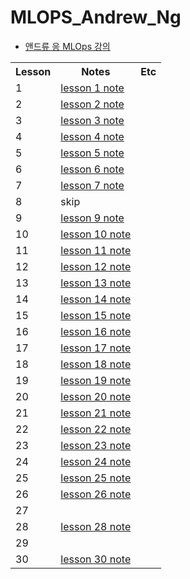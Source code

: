 # MLOPS_Andrew_Ng

* [앤드류 응 MLOps 강의](https://youtube.com/playlist?list=PLSpnHWTONcJ0CuoitGKXXj7ytOxOTyqvY)

<table style="border: 2px;">
  <tr>
    <th> Lesson </th>
    <th> Notes </th>
    <th> Etc </th>
  </tr>
  <tr>
    <td > 1 </td>
    <td > <a href="https://github.com/YuriXStuart/MLOPS_Andrew_Ng/blob/main/lesson1/note.md"> lesson 1 note </a> </td>
    <td >  </td>
  </tr>
  <tr>
    <td> 2 </td>
    <td> <a href="https://github.com/YuriXStuart/MLOPS_Andrew_Ng/blob/main/lesson2/note.md"> lesson 2 note </a> </td>
    <td>  </td>
  </tr>
  <tr>
    <td> 3 </td>
    <td> <a href="https://github.com/YuriXStuart/MLOPS_Andrew_Ng/blob/main/lesson3/note.md"> lesson 3 note </a> </td>
    <td>  </td>
  </tr>
  <tr>
    <td> 4 </td>
    <td> <a href="https://github.com/YuriXStuart/MLOPS_Andrew_Ng/blob/main/lesson4/note.md"> lesson 4 note </a> </td>
    <td>  </td>
  </tr>
  <tr>
    <td> 5 </td>
    <td> <a href="https://github.com/YuriXStuart/MLOPS_Andrew_Ng/blob/main/lesson5/note.md"> lesson 5 note </a> </td>
    <td>  </td>
  </tr>
  <tr>
    <td> 6 </td>
      <td> <a href="https://github.com/YuriXStuart/MLOPS_Andrew_Ng/blob/main/lesson6/note.md"> lesson 6 note </a> </td>
    <td>  </td>
  </tr>
  <tr>
    <td> 7 </td>
    <td> <a href="https://github.com/YuriXStuart/MLOPS_Andrew_Ng/blob/main/lesson7/note.md"> lesson 7 note </a> </td>
    <td>  </td>
  </tr>
  <tr>
    <td> 8 </td>
    <td> skip </td>
    <td>  </td>
  </tr>
  <tr>
    <td> 9 </td>
    <td> <a href="https://github.com/YuriXStuart/MLOPS_Andrew_Ng/blob/main/lesson9/note.md"> lesson 9 note </a> </td>
    <td>  </td>
  </tr>
  <tr>
    <td> 10 </td>
    <td> <a href="https://github.com/YuriXStuart/MLOPS_Andrew_Ng/blob/main/lesson10/note.md"> lesson 10 note </a> </td>
    <td>  </td>
  </tr>
  <tr>
    <td> 11 </td>
    <td> <a href="https://github.com/YuriXStuart/MLOPS_Andrew_Ng/blob/main/lesson11/note.md"> lesson 11 note </a> </td>
    <td>  </td>
  </tr>
  <tr>
    <td> 12 </td>
    <td> <a href="https://github.com/YuriXStuart/MLOPS_Andrew_Ng/blob/main/lesson12/note.md"> lesson 12 note </a> </td>
    <td>  </td>
  </tr>
  <tr>
    <td> 13 </td>
    <td> <a href="https://github.com/YuriXStuart/MLOPS_Andrew_Ng/blob/main/lesson13/note.md"> lesson 13 note </a> </td>
    <td>  </td>
  </tr>
  <tr>
  <td> 14 </td>
  <td> <a href="https://github.com/YuriXStuart/MLOPS_Andrew_Ng/blob/main/lesson14/note.md"> lesson 14 note </a> </td>
  <td>  </td>
  </tr>
  <tr>
  <td> 15 </td>
  <td> <a href="https://github.com/YuriXStuart/MLOPS_Andrew_Ng/blob/main/lesson15/note.md"> lesson 15 note </a> </td>
  <td>  </td>
  </tr>
  <tr>
  <td> 16 </td>
  <td> <a href="https://github.com/YuriXStuart/MLOPS_Andrew_Ng/blob/main/lesson16/note.md"> lesson 16 note </a></td>
  <td>  </td>
  </tr>

  <tr>
  <td> 17 </td>
  <td> <a href="https://github.com/YuriXStuart/MLOPS_Andrew_Ng/blob/main/lesson17/note.md"> lesson 17 note </a> </td>
  <td>  </td>
  </tr>

  <tr>
  <td> 18 </td>
  <td> <a href="https://github.com/YuriXStuart/MLOPS_Andrew_Ng/blob/main/lesson18/note.md"> lesson 18 note </a> </td>
  <td>  </td>
  </tr>

  <tr>
  <td> 19 </td>
  <td> <a href="https://github.com/YuriXStuart/MLOPS_Andrew_Ng/blob/main/lesson19/note.md"> lesson 19 note </a> </td>
  <td>  </td>
  </tr>

  <tr>
  <td> 20 </td>
  <td> <a href="https://github.com/YuriXStuart/MLOPS_Andrew_Ng/blob/main/lesson20/note.md"> lesson 20 note </a> </td>
  <td>  </td>
  </tr>

  <tr>
  <td> 21 </td>
<td> <a href="https://github.com/YuriXStuart/MLOPS_Andrew_Ng/blob/main/lesson21/note.md"> lesson 21 note </a> </td>
  <td>  </td>
  </tr>

  <tr>
  <td> 22 </td>
  <td> <a href="https://github.com/YuriXStuart/MLOPS_Andrew_Ng/blob/main/lesson22/note.md"> lesson 22 note </a> </td>
  <td>  </td>
  </tr>

  <tr>
  <td> 23 </td>
  <td> <a href="https://github.com/YuriXStuart/MLOPS_Andrew_Ng/blob/main/lesson23/note.md"> lesson 23 note </a> </td>
  <td>  </td>
  </tr>

  <tr>
  <td> 24 </td>
  <td> <a href="https://github.com/YuriXStuart/MLOPS_Andrew_Ng/blob/main/lesson24/note.md"> lesson 24 note </a>  </td>
  <td>  </td>
  </tr>

  <tr>
  <td> 25 </td>
  <td> <a href="https://github.com/YuriXStuart/MLOPS_Andrew_Ng/blob/main/lesson25/note.md"> lesson 25 note </a> </td>
  <td>  </td>
  </tr>

  <tr>
  <td> 26 </td>
  <td> <a href="https://github.com/YuriXStuart/MLOPS_Andrew_Ng/blob/main/lesson26/note.md"> lesson 26 note </a>  </td>
  <td>  </td>
  </tr>

  <tr>
  <td> 27 </td>
  <td>  </td>
  <td>  </td>
  </tr>

  <tr>
  <td> 28 </td>
  <td> <a href="https://github.com/YuriXStuart/MLOPS_Andrew_Ng/blob/main/lesson28/note.md"> lesson 28 note </a>  </td>
  <td>  </td>
  </tr>

  <tr>
  <td> 29 </td>
  <td>   </td>
  <td>  </td>
  </tr>

  <tr>
  <td> 30 </td>
  <td> <a href="https://github.com/YuriXStuart/MLOPS_Andrew_Ng/blob/main/lesson30/note.md"> lesson 30 note </a>  </td>
  <td>  </td>
  </tr>

</table>